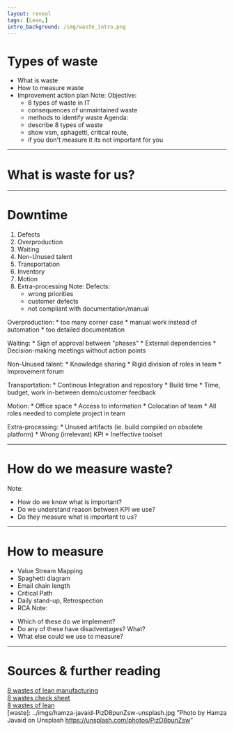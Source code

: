 ```yaml
---
layout: reveal
tags: [Lean,]
intro_background: /img/waste_intro.png
---
```

# Types of waste
+ What is waste
+ How to measure waste
+ Improvement action plan
Note:
Objective:
    * 8 types of waste in IT
    * consequences of unmaintained waste
    * methods to identify waste
Agenda:
    * describe 8 types of waste
    * show vsm, sphagetti, critical route, 
    * if you don't measure it its not important for you



---
<!-- _class: lead -->
# What is waste for us?
---

# Downtime
<!--![bg contain][8 types of waste] -->
1. Defects
2. Overproduction
3. Waiting
4. Non-Unused talent
5. Transportation
6. Inventory
7. Motion
8. Extra-processing
Note:
Defects: 
    * wrong priorities
    * customer defects
    * not compliant with documentation/manual

Overproduction: 
    * too many corner case
    * manual work instead of automation
    * too detailed documentation

Waiting: 
    * Sign of approval between "phases"
    * External dependencies
    * Decision-making meetings without action points

Non-Unused talent: 
    * Knowledge sharing
    * Rigid division of roles in team
    * Improvement forum

Transportation: 
    * Continous Integration and repository
    * Build time
    * Time, budget, work in-between demo/customer feedback

Motion: 
    * Office space
    * Access to information
    * Colocation of team
    * All roles needed to complete project in team

Extra-processing:
    * Unused artifacts (ie. build compiled on obsolete platform)
    * Wrong (irrelevant) KPI
    * Ineffective toolset



---
<!-- _class: lead  -->
# How do we measure waste?

Note:
* How do we know what is important?
* Do we understand reason between KPI we use?
* Do they measure what is important to us?



---
# How to measure
- Value Stream Mapping
- Spaghetti diagram
- Email chain length
- Critical Path
- Daily stand-up, Retrospection
- RCA
Note:
* Which of these do we implement?
* Do any of these have disadventages? What?
* What else could we use to measure?



---
# Sources & further reading

[8 wastes of lean manufacturing](https://www.machinemetrics.com/blog/8-wastes-of-lean-manufacturing)  
[8 wastes check sheet](https://goleansixsigma.com/the-8-wastes-checksheet/)  
[8 wastes of lean](https://theleanway.net/The-8-Wastes-of-Lean)  
[waste]: ../imgs/hamza-javaid-PizD8punZsw-unsplash.jpg "Photo by Hamza Javaid on Unsplash https://unsplash.com/photos/PizD8punZsw"
